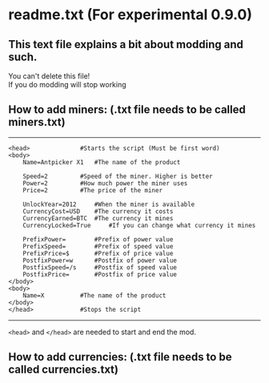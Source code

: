 # readme.txt (For experimental 0.9.0)  
  
## This text file explains a bit about modding and such. 
You can't delete this file!  
If you do modding will stop working  
  
  
## How to add miners: (.txt file needs to be called miners.txt)  
  
  
___
```
<head> 				#Starts the script (Must be first word)
<body>
	Name=Antpicker X1 	#The name of the product
	
	Speed=2 		#Speed of the miner. Higher is better	
	Power=2 		#How much power the miner uses
	Price=2 		#The price of the miner
	
	UnlockYear=2012 	#When the miner is available
	CurrencyCost=USD 	#The currency it costs
	CurrencyEarned=BTC 	#The currency it mines
	CurrencyLocked=True 	#If you can change what currency it mines

	PrefixPower= 		#Prefix of power value
	PrefixSpeed= 		#Prefix of speed value
	PrefixPrice=$ 		#Prefix of price value
	PostfixPower=w 		#Postfix of power value
	PostfixSpeed=/s 	#Postfix of speed value
	PostfixPrice= 		#Postfix of price value
</body>
<body>
	Name=X 			#The name of the product
</body>
</head> 			#Stops the script
```

___

 `<head>` and `</head>` are needed to start and end the mod.

  
## How to add currencies: (.txt file needs to be called currencies.txt)  
